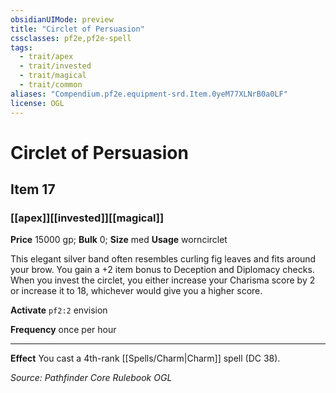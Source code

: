 ```yaml
---
obsidianUIMode: preview
title: "Circlet of Persuasion"
cssclasses: pf2e,pf2e-spell
tags:
  - trait/apex
  - trait/invested
  - trait/magical
  - trait/common
aliases: "Compendium.pf2e.equipment-srd.Item.0yeM77XLNrB0a0LF"
license: OGL
---
```

# Circlet of Persuasion
## Item 17
### [[apex]][[invested]][[magical]]


**Price** 15000 gp; 
**Bulk** 0; **Size** med
**Usage** worncirclet

This elegant silver band often resembles curling fig leaves and fits around your brow. You gain a +2 item bonus to Deception and Diplomacy checks. When you invest the circlet, you either increase your Charisma score by 2 or increase it to 18, whichever would give you a higher score.

**Activate** `pf2:2` envision

**Frequency** once per hour

* * *

**Effect** You cast a 4th-rank [[Spells/Charm|Charm]] spell (DC 38).

*Source: Pathfinder Core Rulebook*
*OGL*